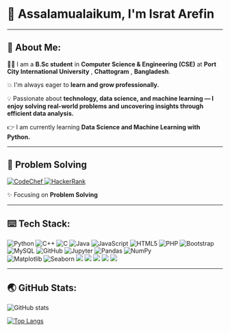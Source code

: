 # 🧕 Assalamualaikum, I'm Israt Arefin

_______________


## 💫 About Me:

👩‍🎓 I am a **B.Sc student** in **Computer Science & Engineering (CSE)** at **Port City International University** , **Chattogram** , **Bangladesh**.

💥 I'm always eager to **learn and grow professionally.**

💡 Passionate about **technology, data science, and machine learning — I enjoy solving real-world problems and uncovering insights through efficient data analysis.**
 
👉 I am currently learning **Data Science and Machine Learning with Python.**




_________


## 🧠  Problem Solving

<p align="left">
 
 <a href="https://www.codechef.com/users/israt_arefin" target="_blank">
    <img src="https://img.shields.io/badge/CodeChef-5B4638?style=for-the-badge&logo=codechef&logoColor=white" alt="CodeChef"/>
  </a>
  
  <a href="https://www.hackerrank.com/profile/israt_arefin" target="_blank">
    <img src="https://img.shields.io/badge/HackerRank-2EC866?style=for-the-badge&logo=HackerRank&logoColor=white" alt="HackerRank"/>
  </a>
  
</p>

✨ Focusing on **Problem Solving**



__________

## ⌨️ Tech Stack:
![Python](https://img.shields.io/badge/python-3670A0?style=for-the-badge&logo=python&logoColor=ffdd54)
![C++](https://img.shields.io/badge/C++-00599C?style=for-the-badge&logo=c%2B%2B&logoColor=white)
![C](https://img.shields.io/badge/c-%2300599C.svg?style=for-the-badge&logo=c&logoColor=white) 
![Java](https://img.shields.io/badge/java-%23ED8B00.svg?style=for-the-badge&logo=openjdk&logoColor=white) 
![JavaScript](https://img.shields.io/badge/javascript-%23323330.svg?style=for-the-badge&logo=javascript&logoColor=%23F7DF1E)
![HTML5](https://img.shields.io/badge/html5-%23E34F26.svg?style=for-the-badge&logo=html5&logoColor=white) 
![PHP](https://img.shields.io/badge/php-%23777BB4.svg?style=for-the-badge&logo=php&logoColor=white) 
![Bootstrap](https://img.shields.io/badge/bootstrap-%238511FA.svg?style=for-the-badge&logo=bootstrap&logoColor=white) 
![MySQL](https://img.shields.io/badge/mysql-4479A1.svg?style=for-the-badge&logo=mysql&logoColor=white) 
![GitHub](https://img.shields.io/badge/github-%23121011.svg?style=for-the-badge&logo=github&logoColor=white)
![Jupyter](https://img.shields.io/badge/Jupyter-%23F37626.svg?style=for-the-badge&logo=Jupyter&logoColor=white)
![Pandas](https://img.shields.io/badge/pandas-%23150458.svg?style=for-the-badge&logo=pandas&logoColor=white)
![NumPy](https://img.shields.io/badge/numpy-%23013243.svg?style=for-the-badge&logo=numpy&logoColor=white)  
![Matplotlib](https://img.shields.io/badge/matplotlib-ffffff.svg?style=for-the-badge&logo=matplotlib&logoColor=black)
![Seaborn](https://img.shields.io/badge/seaborn-4B8BBE.svg?style=for-the-badge&logo=seaborn&logoColor=white)
<img src="https://img.shields.io/badge/Arduino-00979D?style=for-the-badge&logo=arduino&logoColor=white">
<img src="https://img.shields.io/badge/CNN-FF6F61?style=for-the-badge&logo=tensorflow&logoColor=white">
<img src="https://img.shields.io/badge/ANN-6A0DAD?style=for-the-badge&logo=keras&logoColor=white">
<img src="https://img.shields.io/badge/Cisco%20Packet%20Tracer-0078D7?style=for-the-badge&logo=cisco&logoColor=white">
<img src="https://img.shields.io/badge/ML%20Algorithms-F9A825?style=for-the-badge&logo=algorithmia&logoColor=white">


________


## 🌏 GitHub Stats:
![GitHub stats](https://github-readme-stats.vercel.app/api?username=IsratAfrin826&show_icons=true) 


[![Top Langs](https://github-readme-stats.vercel.app/api/top-langs/?username=IsratAfrin826)](https://github.com/anuraghazra/github-readme-stats)






